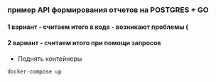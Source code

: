### пример API формирования отчетов на POSTGRES + GO

#### 1 вариант - считаем итого в коде - возникают проблемы (

#### 2 вариант - считаем итого при помощи запросов

- Поднять контейнеры
```bash
docker-compose up
```